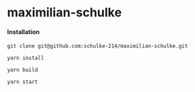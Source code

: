 # maximilian-schulke

<!-- This is the source-code for the website currently running on `[final url].com`. -->

#### Installation

```Shell
git clone git@github.com:schulke-214/maximilian-schulke.git
```

```Shell
yarn install
```

```Shell
yarn build
```

```Shell
yarn start
```
